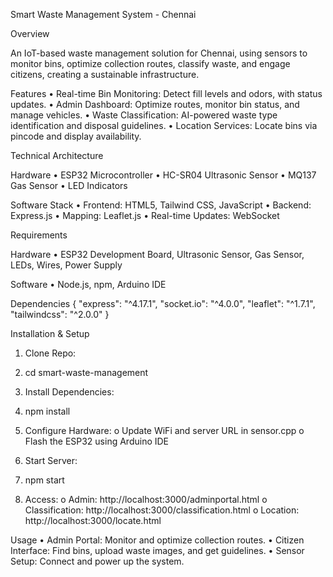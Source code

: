 Smart Waste Management System - Chennai

Overview

An IoT-based waste management solution for Chennai, using sensors to monitor bins, optimize collection routes, classify waste, and engage citizens, creating a sustainable infrastructure.

Features
•	Real-time Bin Monitoring: Detect fill levels and odors, with status updates.
•	Admin Dashboard: Optimize routes, monitor bin status, and manage vehicles.
•	Waste Classification: AI-powered waste type identification and disposal guidelines.
•	Location Services: Locate bins via pincode and display availability.

Technical Architecture

Hardware
•	ESP32 Microcontroller
•	HC-SR04 Ultrasonic Sensor
•	MQ137 Gas Sensor
•	LED Indicators

Software Stack
•	Frontend: HTML5, Tailwind CSS, JavaScript
•	Backend: Express.js
•	Mapping: Leaflet.js
•	Real-time Updates: WebSocket

Requirements

Hardware
•	ESP32 Development Board, Ultrasonic Sensor, Gas Sensor, LEDs, Wires, Power Supply

Software
•	Node.js, npm, Arduino IDE

Dependencies
{
  "express": "^4.17.1",
  "socket.io": "^4.0.0",
  "leaflet": "^1.7.1",
  "tailwindcss": "^2.0.0"
}

Installation & Setup

1.	Clone Repo:
2.	cd smart-waste-management
3.	Install Dependencies:
4.	npm install
5.	Configure Hardware:
o	Update WiFi and server URL in sensor.cpp
o	Flash the ESP32 using Arduino IDE

6.	Start Server:
7.	npm start
8.	Access:
o	Admin: http://localhost:3000/adminportal.html
o	Classification: http://localhost:3000/classification.html
o	Location: http://localhost:3000/locate.html


Usage
•	Admin Portal: Monitor and optimize collection routes.
•	Citizen Interface: Find bins, upload waste images, and get guidelines.
•	Sensor Setup: Connect and power up the system.

